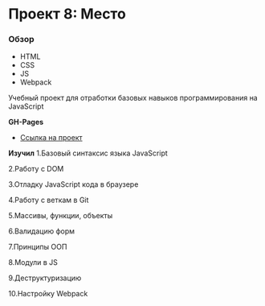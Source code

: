 # Проект 8: Место

### Обзор

- HTML
- CSS
- JS
- Webpack

Учебный проект для отработки базовых навыков программирования на JavaScript

**GH-Pages**

- [Ссылка на проект](https://qwewerqwewer1.github.io/mesto/)

**Изучил**
1.Базовый синтаксис языка JavaScript

2.Работу с DOM

3.Отладку JavaScript кода в браузере

4.Работу с веткам в Git

5.Массивы, функции, объекты

6.Валидацию форм

7.Принципы ООП

8.Модули в JS

9.Деструктуризацию

10.Настройку Webpack

